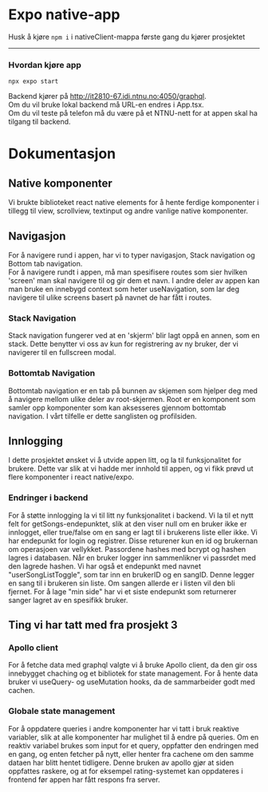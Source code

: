 # Expo native-app

Husk å kjøre `npm i` i nativeClient-mappa første gang du kjører prosjektet

---

### Hvordan kjøre app

```
npx expo start
```

Backend kjører på http://it2810-67.idi.ntnu.no:4050/graphql.  
Om du vil bruke lokal backend må URL-en endres i App.tsx.  
Om du vil teste på telefon må du være på et NTNU-nett for at appen skal ha tilgang til backend.

# Dokumentasjon

## Native komponenter

Vi brukte biblioteket react native elements for å hente ferdige komponenter i tillegg til view, scrollview, textinput og andre vanlige native komponenter.

## Navigasjon

For å navigere rund i appen, har vi to typer navigasjon, Stack navigation og Bottom tab navigation.  
For å navigere rundt i appen, må man spesifisere routes som sier hvilken 'screen' man skal navigere til og gir dem et navn. I andre deler av appen kan man bruke en innebygd context som heter useNavigation, som lar deg navigere til ulike screens basert på navnet de har fått i routes.

### Stack Navigation

Stack navigation fungerer ved at en 'skjerm' blir lagt oppå en annen, som en stack. Dette benytter vi oss av kun for registrering av ny bruker, der vi navigerer til en fullscreen modal.

### Bottomtab Navigation

Bottomtab navigation er en tab på bunnen av skjemen som hjelper deg med å navigere mellom ulike deler av root-skjermen. Root er en komponent som samler opp komponenter som kan aksesseres gjennom bottomtab navigation. I vårt tilfelle er dette sanglisten og profilsiden.

## Innlogging

I dette prosjektet ønsket vi å utvide appen litt, og la til funksjonalitet for brukere. Dette var slik at vi hadde mer innhold til appen, og vi fikk prøvd ut flere komponenter i react native/expo.

### Endringer i backend

For å støtte innlogging la vi til litt ny funksjonalitet i backend. Vi la til et nytt felt for getSongs-endepunktet, slik at den viser null om en bruker ikke er innlogget, eller true/false om en sang er lagt til i brukerens liste eller ikke. Vi har endepunkt for login og registrer. Disse returener kun en id og brukernan om operasjoen var vellykket. Passordene hashes med bcrypt og hashen lagres i databasen. Når en bruker logger inn sammenlikner vi passrdet med den lagrede hashen. Vi har også et endepunkt med navnet "userSongListToggle", som tar inn en brukerID og en sangID. Denne legger en sang til i brukeren sin liste. Om sangen allerde er i listen vil den bli fjernet. For å lage "min side" har vi et siste endepunkt som returnerer sanger lagret av en spesifikk bruker.

## Ting vi har tatt med fra prosjekt 3

### Apollo client

For å fetche data med graphql valgte vi å bruke Apollo client, da den gir oss innebygget chaching og et bibliotek for state management. For å hente data bruker vi useQuery- og useMutation hooks, da de sammarbeider godt med cachen.

### Globale state management

For å oppdatere queries i andre komponenter har vi tatt i bruk reaktive variabler, slik at alle komponenter har mulighet til å endre på queries. Om en reaktiv variabel brukes som input for et query, oppfatter den endringen med en gang, og enten fetcher på nytt, eller henter fra cachene om den samme dataen har blitt hentet tidligere. Denne bruken av apollo gjør at siden oppfattes raskere, og at for eksempel rating-systemet kan oppdateres i frontend før appen har fått respons fra server.
